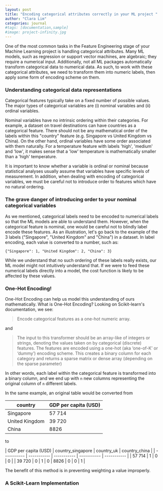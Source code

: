 ```yaml
---
layout: post
title: "Encoding categorical attributes correctly in your ML project "
author: "Clara Lim"
categories: journal
#tags: [documentation,sample]
#image: project-infinity.jpg
---
```


One of the most common tasks in the Feature Engineering stage of your Machine Learning project is handling categorical attributes. Many ML models, such as regression or support vector machines, are algebraic; they require a numerical input. Additionally, not all ML packages automatically transform categorical data to numerical data. As such, to work with these categorical attributes, we need to transform them into numeric labels, then apply some form of encoding scheme on them.

### Understanding categorical data representations

Categorical features typically take on a fixed number of possible values. The major types of categorical variables are (i) nominal variables and (ii) ordinal variables.

Nominal variables have no intrinsic ordering within their categories. For example, a dataset on travel destinations can have countries as a categorical feature. There should not be any mathematical order of the labels within this "country" feature (e.g. Singapore vs United Kingdom vs China). On the other hand, ordinal variables have some order associated with them naturally. For a temperature feature with labels 'high', 'medium' and 'low', it makes sense that a 'low' temperature is mathematically smaller than a 'high' temperature.

It is important to know whether a variable is ordinal or nominal because statistical analyses usually assume that variables have specific levels of measurement. In addition, when dealing with encoding of categorical variables, we must be careful not to introduce order to features which have no natural ordering.

### The grave danger of introducing order to your nominal categorical variables

As we mentioned, categorical labels need to be encoded to numerical labels so that the ML models are able to understand them. However, when the categorical feature is nominal, one would be careful not to blindly label encode these features. As an illustration, let's go back to the example of the  3 labels ("Singapore", "United Kingdom" and "China") in a dataset. In label encoding, each value is converted to a number, such as:

`{"Singapore": 1, "United Kingdom": 2, "China": 3}`

While we understand that no such ordering of these labels really exists, our ML model might not intuitively understand that. If we were to feed these numerical labels directly into a model, the cost function is likely to be affected by these values.

### One-Hot Encoding!

One-Hot Encoding can help us model this understanding of ours mathematically. What is One-Hot Encoding? Looking on Scikit-learn's documentation, we see:

> Encode categorical features as a one-hot numeric array.

and

> The input to this transformer should be an array-like of integers or strings, denoting the values taken on by categorical (discrete) features. The features are encoded using a one-hot (aka ‘one-of-K’ or ‘dummy’) encoding scheme. This creates a binary column for each category and returns a sparse matrix or dense array (depending on the sparse parameter)

In other words, each label within the categorical feature is transformed into a binary column, and we end up with `n` new columns representing the original column of `n` different labels.

In the same example, an original table would be converted from

| country      | GDP per capita (USD) |
| ----------- | ----------- |
| Singapore      | 57 714       |
| United Kingdom   | 39 720        |
| China   | 8826        |

to

| GDP per capita (USD) | country_singapore | country_uk | country_china |
| ----------- | ----------- | ----------- | ----------- | ----------- |
| 57 714       | 1 | 0 | 0 |
| 39 720       | 0 | 1 | 0
| 8826         | 0 | 0 | 1 |

The benefit of this method is in preventing weighting a value improperly.


### A Scikit-Learn Implementation
